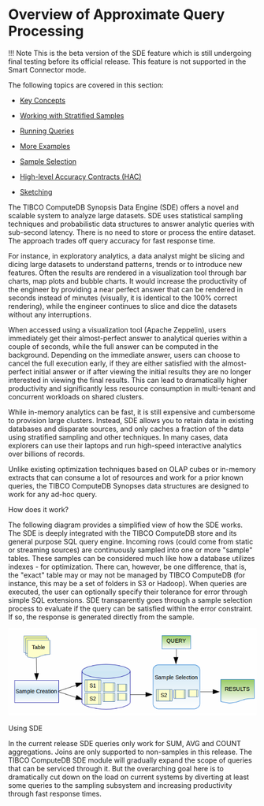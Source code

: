 # Overview of Approximate Query Processing

!!! Note
	This is the beta version of the SDE feature which is still undergoing final testing before its official release. This feature is not supported in the Smart Connector mode. 

The following topics are covered in this section:

* [Key Concepts](sde/key_concepts.md)

* [Working with Stratified Samples](sde/working_with_stratified_samples.md)

* [Running Queries](sde/running_queries.md)

* [More Examples](sde/more_examples.md)

* [Sample Selection](sde/sample_selection.md)

* [High-level Accuracy Contracts (HAC)](sde/hac_contracts.md)

* [Sketching](sde/sketching.md)

   
The TIBCO ComputeDB Synopsis Data Engine (SDE) offers a novel and scalable system to analyze large datasets. SDE uses statistical sampling techniques and probabilistic data structures to answer analytic queries with sub-second latency. There is no need to store or process the entire dataset. The approach trades off query accuracy for fast response time. 

For instance, in exploratory analytics, a data analyst might be slicing and dicing large datasets to understand patterns, trends or to introduce new features. Often the results are rendered in a visualization tool through bar charts, map plots and bubble charts. It would increase the productivity of the engineer by providing a near perfect answer that can be rendered in seconds instead of minutes (visually, it is identical to the 100% correct rendering), while the engineer continues to slice and dice the datasets without any interruptions. 

When accessed using a visualization tool (Apache Zeppelin), users immediately get their almost-perfect answer to analytical queries within a couple of seconds, while the full answer can be computed in the background. Depending on the immediate answer, users can choose to cancel the full execution early, if they are either satisfied with the almost-perfect initial answer or if after viewing the initial results they are no longer interested in viewing the final results. This can lead to dramatically higher productivity and significantly less resource consumption in multi-tenant and concurrent workloads on shared clusters.

While in-memory analytics can be fast, it is still expensive and cumbersome to provision large clusters. Instead, SDE allows you to retain data in existing databases and disparate sources, and only caches a fraction of the data using stratified sampling and other techniques. In many cases, data explorers can use their laptops and run high-speed interactive analytics over billions of records. 

Unlike existing optimization techniques based on OLAP cubes or in-memory extracts that can consume a lot of resources and work for a prior known queries, the TIBCO ComputeDB Synopses data structures are designed to work for any ad-hoc query.

<heading2>How does it work?</heading2>

The following diagram provides a simplified view of how the SDE works. The SDE is deeply integrated with the TIBCO ComputeDB store and its general purpose SQL query engine. Incoming rows (could come from static or streaming sources) are continuously sampled into one or more "sample" tables. These samples can be considered much like how a database utilizes indexes - for optimization. There can, however, be one difference, that is, the "exact" table may or may not be managed by TIBCO ComputeDB (for instance, this may be a set of folders in S3 or Hadoop). When queries are executed, the user can optionally specify their tolerance for error through simple SQL extensions. SDE transparently goes through a sample selection process to evaluate if the query can be satisfied within the error constraint. If so, the response is generated directly from the sample. 

![SDE Architecture](Images/sde_architecture.png)


<heading2>Using SDE</heading2>

In the current release SDE queries only work for SUM, AVG and COUNT aggregations. Joins are only supported to non-samples in this release. The TIBCO ComputeDB SDE module will gradually expand the scope of queries that can be serviced through it. But the overarching goal here is to dramatically cut down on the load on current systems by diverting at least some queries to the sampling subsystem and increasing productivity through fast response times. 
